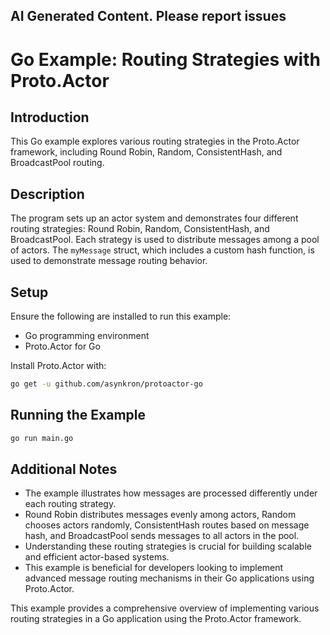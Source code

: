 ## AI Generated Content. Please report issues

# Go Example: Routing Strategies with Proto.Actor

## Introduction
This Go example explores various routing strategies in the Proto.Actor framework, including Round Robin, Random, ConsistentHash, and BroadcastPool routing.

## Description
The program sets up an actor system and demonstrates four different routing strategies: Round Robin, Random, ConsistentHash, and BroadcastPool. Each strategy is used to distribute messages among a pool of actors. The `myMessage` struct, which includes a custom hash function, is used to demonstrate message routing behavior.

## Setup
Ensure the following are installed to run this example:
- Go programming environment
- Proto.Actor for Go

Install Proto.Actor with:
```bash
go get -u github.com/asynkron/protoactor-go
```

## Running the Example

```bash
go run main.go
```

## Additional Notes
- The example illustrates how messages are processed differently under each routing strategy.
- Round Robin distributes messages evenly among actors, Random chooses actors randomly, ConsistentHash routes based on message hash, and BroadcastPool sends messages to all actors in the pool.
- Understanding these routing strategies is crucial for building scalable and efficient actor-based systems.
- This example is beneficial for developers looking to implement advanced message routing mechanisms in their Go applications using Proto.Actor.

This example provides a comprehensive overview of implementing various routing strategies in a Go application using the Proto.Actor framework.
